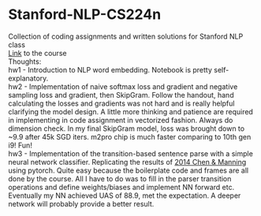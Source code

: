 # Stanford-NLP-CS224n
Collection of coding assignments and written solutions for Stanford NLP class  
[Link](https://web.stanford.edu/class/archive/cs/cs224n/cs224n.1214/) to the course  
Thoughts:  
hw1 - Introduction to NLP word embedding. Notebook is pretty self-explanatory.  
hw2 - Implementation of naive softmax loss and gradient and negative sampling loss and gradient, then SkipGram. Follow the handout, hand calculating the losses and gradients was not hard and is really helpful clarifying the model design. A little more thinking and patience are required in implementing in code assignment in vectorized fashion. Always do dimension check. In my final SkipGram model, loss was brought down to ~9.9 after 45k SGD iters. m2pro chip is much faster comparing to 10th gen i9! Fun!  
hw3 - Implementation of the transition-based sentence parse with a simple neural network classifier. Replicating the results of [2014 Chen & Manning](https://nlp.stanford.edu/pubs/emnlp2014-depparser.pdf) using pytorch. Quite easy because the boilerplate code and frames are all done by the course. All I have to do was to fill in the parser transition operations and define weights/biases and implement NN forward etc. Eventually my NN achieved UAS of 88.9, met the expectation. A deeper network will probably provide a better result. 
